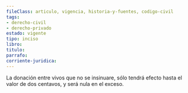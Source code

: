 ```yaml
---
fileClass: articulo, vigencia, historia-y-fuentes, codigo-civil
tags:
- derecho-civil
- derecho-privado
estado: vigente
tipo: inciso
libro:
titulo:
parrafo:
corriente-juridica:
---
```

La donación entre vivos que no se insinuare, sólo tendrá efecto hasta el valor de dos centavos, y será nula en el exceso.